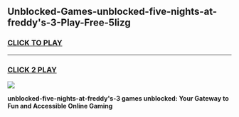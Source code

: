 
## Unblocked-Games-unblocked-five-nights-at-freddy's-3-Play-Free-5lizg
<h3>
<a href="https://premium76.site?title=unblocked-five-nights-at-freddy's-3&ref=12A">CLICK TO PLAY</a></h3>
<hr>

<h3>
<a href="https://premium76.site?title=unblocked-five-nights-at-freddy's-3&ref=12A">CLICK 2 PLAY</a>
  
</h3>

<a href="https://premium76.site?title=unblocked-five-nights-at-freddy's-3&ref=12A"><img src="https://clearcache.store/games.png"></a>


**unblocked-five-nights-at-freddy's-3 games unblocked: Your Gateway to Fun and Accessible Online Gaming**
